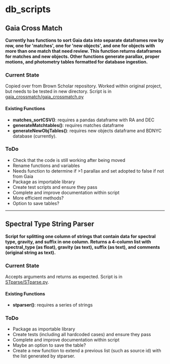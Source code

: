 # db_scripts

## Gaia Cross Match
__Currently has functions to sort Gaia data into separate dataframes row by row, one for 'matches', one for 'new objects', and one for objects with more than one match that need review. This function returns dataframes for matches and new objects. Other functions generate parallax, proper motions, and photometry tables formatted for database ingestion.__

### Current State
  Copied over from Brown Scholar repository. Worked within original project, but needs to be tested in new directory. Script is in [gaia_crossmatch/gaia_crossmatch.py](gaia_crossmatch/gaia_crossmatch.py)

#### Existing Functions
  - **matches_sortCSV()**: requires a pandas dataframe with RA and DEC
  - **generateMatchtables()**: requires matches dataframe
  - **generateNewObjTables()**: requires new objects dataframe and BDNYC database (currently).

### ToDo
  - Check that the code is still working after being moved
  - Rename functions and variables
  - Needs function to determine if >1 parallax and set adopted to false if not from Gaia
  - Package as importable library
  - Create test scripts and ensure they pass
  - Complete and improve documentation within script
  - More efficient methods?
  - Option to save tables?




<hr>




## Spectral Type String Parser
__Script for splitting one column of strings that contain data for spectral type, gravity, and suffix in one column. Returns a 4-column list with spectral_type (as float), gravity (as text), suffix (as text), and comments (original string as text).__


### Current State
  Accepts arguments and returns as expected. Script is in [STparse/STparse.py](STparse/STparse.py).

#### Existing Functions
 - **stparser()**: requires a series of strings

### ToDo
  - Package as importable library
  - Create tests (including all hardcoded cases) and ensure they pass
  - Complete and improve documentation within script
  - Maybe an option to save the table?
  - Create a new function to extend a previous list (such as source id) with the list generated by stparser.
